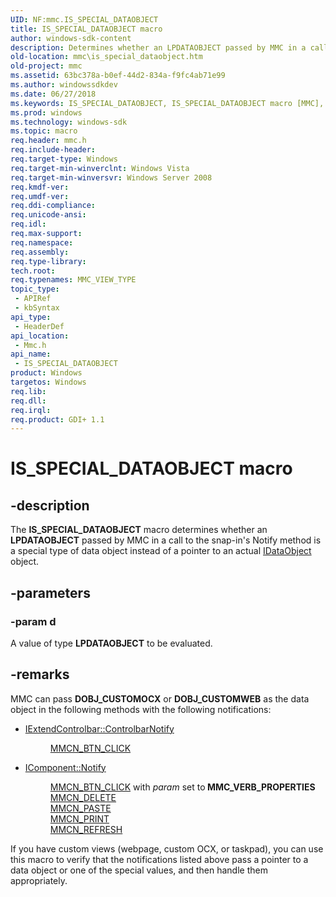 ```yaml
---
UID: NF:mmc.IS_SPECIAL_DATAOBJECT
title: IS_SPECIAL_DATAOBJECT macro
author: windows-sdk-content
description: Determines whether an LPDATAOBJECT passed by MMC in a call to the snap-in's Notify method is a special type of data object instead of a pointer to an actual IDataObject object.
old-location: mmc\is_special_dataobject.htm
old-project: mmc
ms.assetid: 63bc378a-b0ef-44d2-834a-f9fc4ab71e99
ms.author: windowssdkdev
ms.date: 06/27/2018
ms.keywords: IS_SPECIAL_DATAOBJECT, IS_SPECIAL_DATAOBJECT macro [MMC], _slate_is_special_dataobject, mmc.is_special_dataobject, mmc/IS_SPECIAL_DATAOBJECT
ms.prod: windows
ms.technology: windows-sdk
ms.topic: macro
req.header: mmc.h
req.include-header: 
req.target-type: Windows
req.target-min-winverclnt: Windows Vista
req.target-min-winversvr: Windows Server 2008
req.kmdf-ver: 
req.umdf-ver: 
req.ddi-compliance: 
req.unicode-ansi: 
req.idl: 
req.max-support: 
req.namespace: 
req.assembly: 
req.type-library: 
tech.root: 
req.typenames: MMC_VIEW_TYPE
topic_type:
 - APIRef
 - kbSyntax
api_type:
 - HeaderDef
api_location:
 - Mmc.h
api_name:
 - IS_SPECIAL_DATAOBJECT
product: Windows
targetos: Windows
req.lib: 
req.dll: 
req.irql: 
req.product: GDI+ 1.1
---
```


# IS_SPECIAL_DATAOBJECT macro


## -description


The 
<b>IS_SPECIAL_DATAOBJECT</b> macro determines whether an <b>LPDATAOBJECT</b> passed by MMC in a call to the snap-in's 
Notify method is a special type of data object instead of a pointer to an actual 
<a href="https://msdn.microsoft.com/library/ms688421(v=VS.85).aspx">IDataObject</a> object.


## -parameters




### -param d

A value of type <b>LPDATAOBJECT</b> to be evaluated.


## -remarks



MMC can pass <b>DOBJ_CUSTOMOCX</b> or <b>DOBJ_CUSTOMWEB</b> as the data object in the following methods with the following notifications:

<ul>
<li>
<a href="https://msdn.microsoft.com/124656df-5d12-4de1-9a71-ba080ef36611">IExtendControlbar::ControlbarNotify</a>
<dl>
<dd>
<a href="https://msdn.microsoft.com/166488ab-942f-4e25-9007-b9b79aac5995">MMCN_BTN_CLICK</a>
</dd>
</dl>
</li>
<li>
<a href="https://msdn.microsoft.com/38c3b31f-356c-46cf-904a-98241c0f199f">IComponent::Notify</a>
<dl>
<dd>
<a href="https://msdn.microsoft.com/166488ab-942f-4e25-9007-b9b79aac5995">MMCN_BTN_CLICK</a> with <i>param</i> set to<b> MMC_VERB_PROPERTIES</b></dd>
<dd>
<a href="https://msdn.microsoft.com/eaf6c7de-2b02-4563-9392-588a74c9d744">MMCN_DELETE</a>
</dd>
<dd>
<a href="https://msdn.microsoft.com/a2eedeb8-663a-43eb-9b8b-ab419a8b3f79">MMCN_PASTE</a>
</dd>
<dd>
<a href="https://msdn.microsoft.com/74814817-f93b-476f-a477-e6b65ed229bb">MMCN_PRINT</a>
</dd>
<dd>
<a href="https://msdn.microsoft.com/c39d99f7-7e80-4bad-8494-41f7f28c83a3">MMCN_REFRESH</a>
</dd>
</dl>
</li>
</ul>
If you have custom views (webpage, custom OCX, or taskpad), you can use this macro to verify that the notifications listed above pass a pointer to a data object or one of the special values, and then handle them appropriately.



